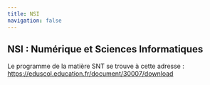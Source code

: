 ```yaml
---
title: NSI
navigation: false
---
```

## NSI : Numérique et Sciences Informatiques

Le programme de la matière SNT se trouve à cette adresse : https://eduscol.education.fr/document/30007/download
